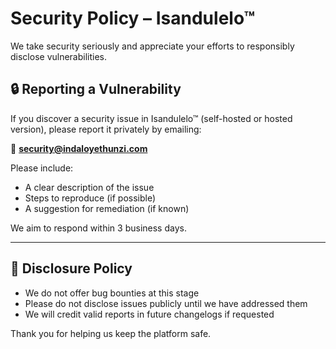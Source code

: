 # Security Policy – Isandulelo™

We take security seriously and appreciate your efforts to responsibly disclose vulnerabilities.

## 🔒 Reporting a Vulnerability

If you discover a security issue in Isandulelo™ (self-hosted or hosted version), please report it privately by emailing:

📧 **security@indaloyethunzi.com**

Please include:
- A clear description of the issue
- Steps to reproduce (if possible)
- A suggestion for remediation (if known)

We aim to respond within 3 business days.

---

## 🧠 Disclosure Policy

- We do not offer bug bounties at this stage
- Please do not disclose issues publicly until we have addressed them
- We will credit valid reports in future changelogs if requested

Thank you for helping us keep the platform safe.